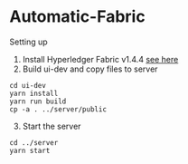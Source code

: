 # Automatic-Fabric

Setting up
1. Install Hyperledger Fabric v1.4.4 [see here](https://github.com/hyperledger/fabric/tree/release-1.4)
2. Build ui-dev and copy files to server
```
cd ui-dev
yarn install
yarn run build
cp -a . ../server/public
```
3. Start the server
```
cd ../server
yarn start
```
